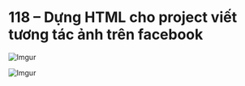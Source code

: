 # 118 –  Dựng HTML cho project viết tương tác ảnh trên facebook

![Imgur](https://i.imgur.com/dEIE7aF.png)  

![Imgur](https://i.imgur.com/HfhAq4b.png) 